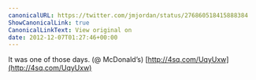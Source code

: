 ```yaml
---
canonicalURL: https://twitter.com/jmjordan/status/276860518415888384
ShowCanonicalLink: true
CanonicalLinkText: View original on
date: 2012-12-07T01:27:46+00:00
---
```

It was one of those days. (@ McDonald’s) [http://4sq.com/UqyUxw](http://4sq.com/UqyUxw)